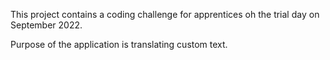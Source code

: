 This project contains a coding challenge for apprentices oh the trial day on September 2022.

Purpose of the application is translating custom text.

